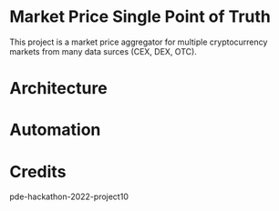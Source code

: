 # Market Price Single Point of Truth
This project is a market price aggregator for multiple cryptocurrency markets from many data surces (CEX, DEX, OTC).

# Architecture

# Automation

# Credits
pde-hackathon-2022-project10